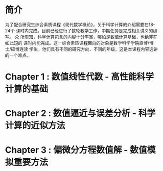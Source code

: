 # 简介

为了配合研究生综合素质课程《现代数学概论》，关于科学计算的介绍需要在18-24个
  课时内完成。目前已经进行了数轮教学工作，中期任务是完成相关讲义的编写。 众
  所周知，科学计算包含的内容十分丰富，哪怕是数值计算基础，也绝非在如此短的
  课时内能完成。这一综合素质课程面向的对象是数学科学学院直博/博士/硕博连读
  学生，他们具有不同的研究方向、不同的年级，这是本课程内容选讲的一个难点。

# Chapter 1 : 数值线性代数 - 高性能科学计算的基础


# Chapter 2 : 数值逼近与误差分析 - 科学计算的近似方法


# Chapter 3 : 偏微分方程数值解 - 数值模拟重要方法

